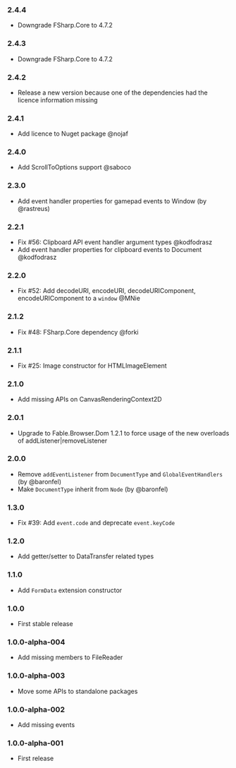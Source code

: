 ### 2.4.4

* Downgrade FSharp.Core to 4.7.2

### 2.4.3

* Downgrade FSharp.Core to 4.7.2

### 2.4.2

* Release a new version because one of the dependencies had the licence information missing

### 2.4.1

* Add licence to Nuget package @nojaf

### 2.4.0

* Add ScrollToOptions support @saboco

### 2.3.0

* Add event handler properties for gamepad events to Window (by @rastreus)

### 2.2.1

* Fix #56: Clipboard API event handler argument types @kodfodrasz
* Add event handler properties for clipboard events to Document @kodfodrasz

### 2.2.0

* Fix #52: Add decodeURI, encodeURI, decodeURIComponent, encodeURIComponent to a `window` @MNie

### 2.1.2

* Fix #48: FSharp.Core dependency @forki

### 2.1.1

* Fix #25: Image constructor for HTMLImageElement

### 2.1.0

* Add missing APIs on CanvasRenderingContext2D

### 2.0.1

* Upgrade to Fable.Browser.Dom 1.2.1 to force usage of the new overloads of addListener|removeListener

### 2.0.0

* Remove `addEventListener` from `DocumentType` and `GlobalEventHandlers` (by @baronfel)
* Make `DocumentType` inherit from `Node` (by @baronfel)

### 1.3.0

* Fix #39: Add `event.code` and deprecate `event.keyCode`

### 1.2.0

* Add getter/setter to DataTransfer related types

### 1.1.0

* Add `FormData` extension constructor

### 1.0.0

* First stable release

### 1.0.0-alpha-004

* Add missing members to FileReader

### 1.0.0-alpha-003

* Move some APIs to standalone packages

### 1.0.0-alpha-002

* Add missing events

### 1.0.0-alpha-001

* First release
